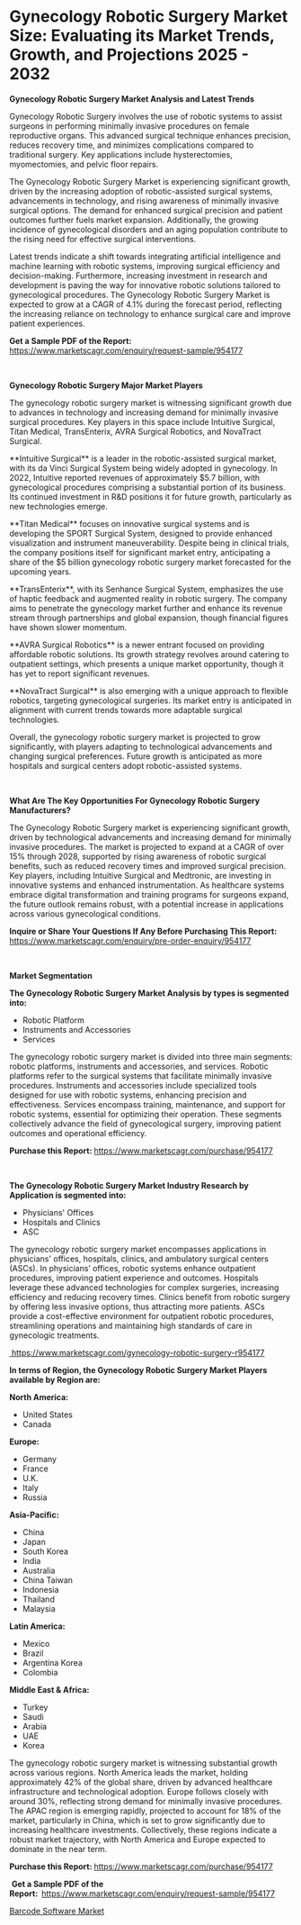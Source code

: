 <p><h1>Gynecology Robotic Surgery Market Size: Evaluating its Market Trends, Growth, and Projections 2025 - 2032</h1></p><p><strong>Gynecology Robotic Surgery Market Analysis and Latest Trends</strong></p>
<p><p>Gynecology Robotic Surgery involves the use of robotic systems to assist surgeons in performing minimally invasive procedures on female reproductive organs. This advanced surgical technique enhances precision, reduces recovery time, and minimizes complications compared to traditional surgery. Key applications include hysterectomies, myomectomies, and pelvic floor repairs.</p><p>The Gynecology Robotic Surgery Market is experiencing significant growth, driven by the increasing adoption of robotic-assisted surgical systems, advancements in technology, and rising awareness of minimally invasive surgical options. The demand for enhanced surgical precision and patient outcomes further fuels market expansion. Additionally, the growing incidence of gynecological disorders and an aging population contribute to the rising need for effective surgical interventions.</p><p>Latest trends indicate a shift towards integrating artificial intelligence and machine learning with robotic systems, improving surgical efficiency and decision-making. Furthermore, increasing investment in research and development is paving the way for innovative robotic solutions tailored to gynecological procedures. The Gynecology Robotic Surgery Market is expected to grow at a CAGR of 4.1% during the forecast period, reflecting the increasing reliance on technology to enhance surgical care and improve patient experiences.</p></p>
<p><strong>Get a Sample PDF of the Report:&nbsp;</strong> <a href="https://www.marketscagr.com/enquiry/request-sample/954177?utm_campaign=3228&utm_medium=2&utm_source=Github&utm_content=ia&utm_term=07032025&utm_id=gynecology-robotic-surgery">https://www.marketscagr.com/enquiry/request-sample/954177</a></p>
<p>&nbsp;</p>
<p><strong>Gynecology Robotic Surgery Major Market Players</strong></p>
<p><p>The gynecology robotic surgery market is witnessing significant growth due to advances in technology and increasing demand for minimally invasive surgical procedures. Key players in this space include Intuitive Surgical, Titan Medical, TransEnterix, AVRA Surgical Robotics, and NovaTract Surgical.</p><p>**Intuitive Surgical** is a leader in the robotic-assisted surgical market, with its da Vinci Surgical System being widely adopted in gynecology. In 2022, Intuitive reported revenues of approximately $5.7 billion, with gynecological procedures comprising a substantial portion of its business. Its continued investment in R&D positions it for future growth, particularly as new technologies emerge.</p><p>**Titan Medical** focuses on innovative surgical systems and is developing the SPORT Surgical System, designed to provide enhanced visualization and instrument maneuverability. Despite being in clinical trials, the company positions itself for significant market entry, anticipating a share of the $5 billion gynecology robotic surgery market forecasted for the upcoming years.</p><p>**TransEnterix**, with its Senhance Surgical System, emphasizes the use of haptic feedback and augmented reality in robotic surgery. The company aims to penetrate the gynecology market further and enhance its revenue stream through partnerships and global expansion, though financial figures have shown slower momentum.</p><p>**AVRA Surgical Robotics** is a newer entrant focused on providing affordable robotic solutions. Its growth strategy revolves around catering to outpatient settings, which presents a unique market opportunity, though it has yet to report significant revenues.</p><p>**NovaTract Surgical** is also emerging with a unique approach to flexible robotics, targeting gynecological surgeries. Its market entry is anticipated in alignment with current trends towards more adaptable surgical technologies.</p><p>Overall, the gynecology robotic surgery market is projected to grow significantly, with players adapting to technological advancements and changing surgical preferences. Future growth is anticipated as more hospitals and surgical centers adopt robotic-assisted systems.</p></p>
<p>&nbsp;</p>
<p><strong>What Are The Key Opportunities For Gynecology Robotic Surgery Manufacturers?</strong></p>
<p><p>The Gynecology Robotic Surgery market is experiencing significant growth, driven by technological advancements and increasing demand for minimally invasive procedures. The market is projected to expand at a CAGR of over 15% through 2028, supported by rising awareness of robotic surgical benefits, such as reduced recovery times and improved surgical precision. Key players, including Intuitive Surgical and Medtronic, are investing in innovative systems and enhanced instrumentation. As healthcare systems embrace digital transformation and training programs for surgeons expand, the future outlook remains robust, with a potential increase in applications across various gynecological conditions.</p></p>
<p><strong>Inquire or Share Your Questions If Any Before Purchasing This Report:</strong> <a href="https://www.marketscagr.com/enquiry/pre-order-enquiry/954177?utm_campaign=3228&utm_medium=2&utm_source=Github&utm_content=ia&utm_term=07032025&utm_id=gynecology-robotic-surgery">https://www.marketscagr.com/enquiry/pre-order-enquiry/954177</a></p>
<p>&nbsp;</p>
<p><strong>Market Segmentation</strong></p>
<p><strong>The Gynecology Robotic Surgery Market Analysis by types is segmented into:</strong></p>
<p><ul><li>Robotic Platform</li><li>Instruments and Accessories</li><li>Services</li></ul></p>
<p><p>The gynecology robotic surgery market is divided into three main segments: robotic platforms, instruments and accessories, and services. Robotic platforms refer to the surgical systems that facilitate minimally invasive procedures. Instruments and accessories include specialized tools designed for use with robotic systems, enhancing precision and effectiveness. Services encompass training, maintenance, and support for robotic systems, essential for optimizing their operation. These segments collectively advance the field of gynecological surgery, improving patient outcomes and operational efficiency.</p></p>
<p><strong>Purchase this Report:&nbsp;</strong><a href="https://www.marketscagr.com/purchase/954177?utm_campaign=3228&utm_medium=2&utm_source=Github&utm_content=ia&utm_term=07032025&utm_id=gynecology-robotic-surgery">https://www.marketscagr.com/purchase/954177</a></p>
<p>&nbsp;</p>
<p><strong>The Gynecology Robotic Surgery Market Industry Research by Application is segmented into:</strong></p>
<p><ul><li>Physicians' Offices</li><li>Hospitals and Clinics</li><li>ASC</li></ul></p>
<p><p>The gynecology robotic surgery market encompasses applications in physicians' offices, hospitals, clinics, and ambulatory surgical centers (ASCs). In physicians’ offices, robotic systems enhance outpatient procedures, improving patient experience and outcomes. Hospitals leverage these advanced technologies for complex surgeries, increasing efficiency and reducing recovery times. Clinics benefit from robotic surgery by offering less invasive options, thus attracting more patients. ASCs provide a cost-effective environment for outpatient robotic procedures, streamlining operations and maintaining high standards of care in gynecologic treatments.</p></p>
<p><a href="https://www.marketscagr.com/gynecology-robotic-surgery-r954177?utm_campaign=3228&utm_medium=2&utm_source=Github&utm_content=ia&utm_term=07032025&utm_id=gynecology-robotic-surgery">&nbsp;https://www.marketscagr.com/gynecology-robotic-surgery-r954177</a></p>
<p><strong>In terms of Region, the Gynecology Robotic Surgery Market Players available by Region are:</strong></p>
<p>
    <p> <strong> North America: </strong>
        <ul>
            <li>United States</li>
            <li>Canada</li>
        </ul>
        </p> 
    <p> <strong> Europe: </strong>
        <ul>
            <li>Germany</li>
            <li>France</li>
            <li>U.K.</li>
            <li>Italy</li>
            <li>Russia</li>
        </ul>
        </p> 
    <p> <strong> Asia-Pacific: </strong>
        <ul>
            <li>China</li>
            <li>Japan</li>
            <li>South Korea</li>
            <li>India</li>
            <li>Australia</li>
            <li>China Taiwan</li>
            <li>Indonesia</li>
            <li>Thailand</li>
            <li>Malaysia</li>
        </ul>
        </p> 
    <p> <strong> Latin America: </strong>
        <ul>
            <li>Mexico</li>
            <li>Brazil</li>
            <li>Argentina Korea</li>
            <li>Colombia</li>
        </ul>
        </p> 
    <p> <strong> Middle East & Africa: </strong>
        <ul>
            <li>Turkey</li>
            <li>Saudi</li>
            <li>Arabia</li>
            <li>UAE</li>
            <li>Korea</li>
        </ul>
    </p>
    </p>
<p><p>The gynecology robotic surgery market is witnessing substantial growth across various regions. North America leads the market, holding approximately 42% of the global share, driven by advanced healthcare infrastructure and technological adoption. Europe follows closely with around 30%, reflecting strong demand for minimally invasive procedures. The APAC region is emerging rapidly, projected to account for 18% of the market, particularly in China, which is set to grow significantly due to increasing healthcare investments. Collectively, these regions indicate a robust market trajectory, with North America and Europe expected to dominate in the near term.</p></p>
<p><strong>Purchase this Report: </strong><a href="https://www.marketscagr.com/purchase/954177?utm_campaign=3228&utm_medium=2&utm_source=Github&utm_content=ia&utm_term=07032025&utm_id=gynecology-robotic-surgery">https://www.marketscagr.com/purchase/954177</a></p>
<p>&nbsp;<strong>Get a Sample PDF of the Report:&nbsp;&nbsp;</strong><a href="https://www.marketscagr.com/enquiry/request-sample/954177?utm_campaign=3228&utm_medium=2&utm_source=Github&utm_content=ia&utm_term=07032025&utm_id=gynecology-robotic-surgery">https://www.marketscagr.com/enquiry/request-sample/954177</a></p>
<p><strong></strong></p>
<p><p><a href="https://github.com/shrebasokib/Market-Research-Report-List-1/blob/main/barcode-software-market.md?utm_campaign=3228&utm_medium=2&utm_source=Github&utm_content=ia&utm_term=07032025&utm_id=gynecology-robotic-surgery">Barcode Software Market</a></p></p>